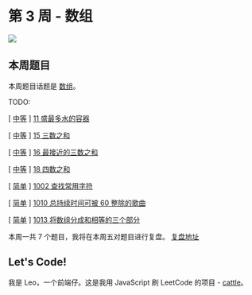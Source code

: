 # 第 3 周 - 数组

![](https://w3fun-1253290453.cos.ap-chengdu.myqcloud.com/cattle/plan/mp-003.jpg)



## 本周题目

本周题目话题是 [数组](/art/array.html)。

TODO:

[ [中等](/solution/medium/) ] [11 盛最多水的容器](https://leetcode-cn.com/problems/container-with-most-water)

[ [中等](/solution/medium/) ] [15 三数之和](https://leetcode-cn.com/problems/3sum)

[ [中等](/solution/medium/) ] [16 最接近的三数之和](https://leetcode-cn.com/problems/3sum-closest)

[ [中等](/solution/medium/) ] [18 四数之和](https://leetcode-cn.com/problems/4sum)

[ [简单](/solution/easy/) ] [1002 查找常用字符](https://leetcode-cn.com/problems/find-common-characters)

[ [简单](/solution/easy/) ] [1010 总持续时间可被 60 整除的歌曲](https://leetcode-cn.com/problems/pairs-of-songs-with-total-durations-divisible-by-60)

[ [简单](/solution/easy/) ] [1013 将数组分成和相等的三个部分](https://leetcode-cn.com/problems/partition-array-into-three-parts-with-equal-sum)

本周一共 7 个题目，我将在本周五对题目进行复盘。​ [复盘地址](/review/friday-review-003.html)

## Let's Code!

我是 Leo，一个前端仔。这是我用 JavaScript 刷 LeetCode 的项目 - [cattle](https://github.com/swpuleo/cattle)。
